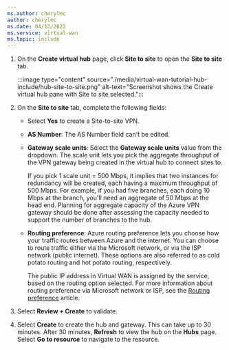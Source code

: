 ```yaml
---
ms.author: cherylmc
author: cherylmc
ms.date: 04/12/2022
ms.service: virtual-wan
ms.topic: include
---
```


1. On the **Create virtual hub** page, click **Site to site** to open the **Site to site** tab.

   :::image type="content" source="./media/virtual-wan-tutorial-hub-include/hub-site-to-site.png" alt-text="Screenshot shows the Create virtual hub pane with Site to site selected.":::

1. On the **Site to site** tab, complete the following fields:

   * Select **Yes** to create a Site-to-site VPN.
   * **AS Number**: The AS Number field can't be edited.
   * **Gateway scale units**: Select the **Gateway scale units** value from the dropdown. The scale unit lets you pick the aggregate throughput of the VPN gateway being created in the virtual hub to connect sites to.

     If you pick 1 scale unit = 500 Mbps, it implies that two instances for redundancy will be created, each having a maximum throughput of 500 Mbps. For example, if you had five branches, each doing 10 Mbps at the branch, you'll need an aggregate of 50 Mbps at the head end. Planning for aggregate capacity of the Azure VPN gateway should be done after assessing the capacity needed to support the number of branches to the hub.
   * **Routing preference**: Azure routing preference lets you choose how your traffic routes between Azure and the internet. You can choose to route traffic either via the Microsoft network, or via the ISP network (public internet). These options are also referred to as cold potato routing and hot potato routing, respectively. 

     The public IP address in Virtual WAN is assigned by the service, based on the routing option selected. For more information about routing preference via Microsoft network or ISP, see the [Routing preference](../articles/virtual-network/ip-services/routing-preference-overview.md) article.
1. Select **Review + Create** to validate.
1. Select **Create** to create the hub and gateway. This can take up to 30 minutes. After 30 minutes, **Refresh** to view the hub on the **Hubs** page. Select **Go to resource** to navigate to the resource.